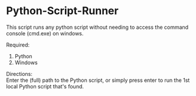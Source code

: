 # Python-Script-Runner  
This script runs any python script without needing to access the command console (cmd.exe) on windows.  
  
Required:  
1) Python  
2) Windows  
  
Directions:  
Enter the (full) path to the Python script, or simply press enter to run the 1st local Python script that's found.  